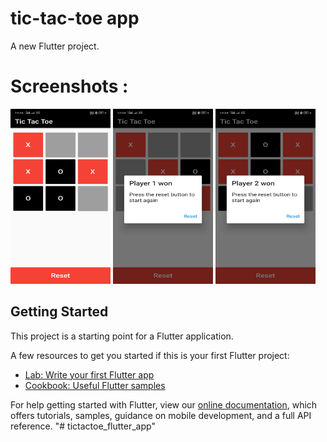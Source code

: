 # tic-tac-toe app

A new Flutter project.

# Screenshots :

<img src="https://github.com/rahamanar/tictactoe_flutter_app/blob/main/Screenshot_1.png" width="160" height="280">          <img src="https://github.com/rahamanar/tictactoe_flutter_app/blob/main/Screenshot_2.png" width="160" height="280">          <img src="https://github.com/rahamanar/tictactoe_flutter_app/blob/main/Screenshot_3.png" width="160" height="280"> 
<br/>

## Getting Started

This project is a starting point for a Flutter application.

A few resources to get you started if this is your first Flutter project:

- [Lab: Write your first Flutter app](https://flutter.dev/docs/get-started/codelab)
- [Cookbook: Useful Flutter samples](https://flutter.dev/docs/cookbook)

For help getting started with Flutter, view our
[online documentation](https://flutter.dev/docs), which offers tutorials,
samples, guidance on mobile development, and a full API reference.
"# tictactoe_flutter_app" 
